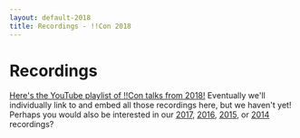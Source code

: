 ```yaml
---
layout: default-2018
title: Recordings - !!Con 2018
---
```


# Recordings

[Here's the YouTube playlist of !!Con talks from 2018!](https://www.youtube.com/playlist?list=PLE7tQUdRKcyYK5q1bw_YlrnqOFv6_EOF-) Eventually we'll individually link to and embed all those recordings here, but we haven't yet!  Perhaps you would also be interested in our [2017](2017/recordings.html), [2016](2016/recordings.html), [2015](2015/recordings.html), or [2014](2014/recordings.html) recordings?
